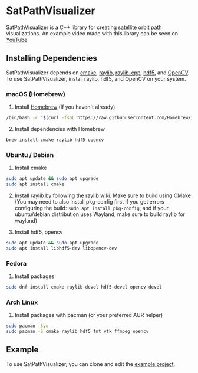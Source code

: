 # SatPathVisualizer

[SatPathVisualizer](https://github.com/FallingSky65/SatPathVisualizer) is a C++ library for creating satellite orbit path visualizations. An example video made with this library can be seen on [YouTube](https://youtu.be/PbOrMjX0KfM?si=mG8EJVs6aDeIXKlX)

## Installing Dependencies

SatPathVisualizer depends on [cmake](https://cmake.org), [raylib](https://github.com/raysan5/raylib), [raylib-cpp](https://github.com/RobLoach/raylib-cpp), [hdf5](https://github.com/HDFGroup/hdf5), and [OpenCV](https://github.com/opencv/opencv). To use SatPathVisualizer, install raylib, hdf5, and OpenCV on your system.

### macOS (Homebrew)

1. Install [Homebrew](https://brew.sh/) (If you haven't already)
``` bash
/bin/bash -c "$(curl -fsSL https://raw.githubusercontent.com/Homebrew/install/HEAD/install.sh)"
```

2. Install dependencies with Homebrew
``` bash
brew install cmake raylib hdf5 opencv
```

### Ubuntu / Debian

1. Install cmake
``` bash
sudo apt update && sudo apt upgrade
sudo apt install cmake
```

2. Install raylib by following the [raylib wiki](https://github.com/raysan5/raylib/wiki/Working-on-GNU-Linux). Make sure to build using CMake (You may need to also install pkg-config first if you get errors configuring the build: `sudo apt install pkg-config`, and if your ubuntu/debian distribution uses Wayland, make sure to build raylib for wayland)

3. Install hdf5, opencv 
``` bash
sudo apt update && sudo apt upgrade
sudo apt install libhdf5-dev libopencv-dev
```

### Fedora

1. Install packages
``` bash
sudo dnf install cmake raylib-devel hdf5-devel opencv-devel
```

### Arch Linux

1. Install packages with pacman (or your preferred AUR helper)
``` bash
sudo pacman -Syu
sudo pacman -S cmake raylib hdf5 fmt vtk ffmpeg opencv
```

## Example

To use SatPathVisualizer, you can clone and edit the [example project](https://github.com/FallingSky65/SatPathVisualizerExample).
